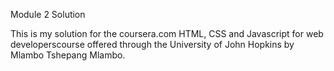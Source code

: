 Module 2 Solution

This is my solution for the coursera.com HTML, CSS and Javascript for web developerscourse offered through the University of John Hopkins by Mlambo Tshepang Mlambo. 
